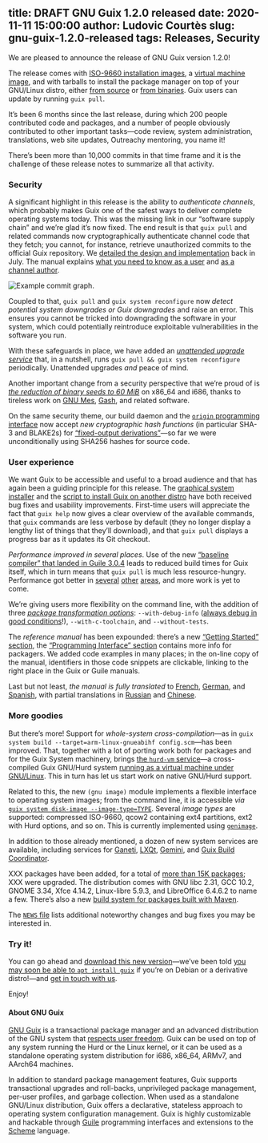 title: DRAFT GNU Guix 1.2.0 released
date: 2020-11-11 15:00:00
author: Ludovic Courtès
slug: gnu-guix-1.2.0-released
tags: Releases, Security
---
We are pleased to announce the release of GNU Guix version 1.2.0!

The release comes with [ISO-9660 installation
images](https://guix.gnu.org/manual/en/html_node/System-Installation.html),
a [virtual machine
image](https://guix.gnu.org/manual/en/html_node/Running-Guix-in-a-VM.html),
and with tarballs to install the package manager on top of your
GNU/Linux distro, either [from
source](https://guix.gnu.org/manual/en/html_node/Requirements.html) or
[from
binaries](https://guix.gnu.org/manual/en/html_node/Binary-Installation.html).
Guix users can update by running `guix pull`.

It’s been 6 months since the last release, during which 200 people
contributed code and packages, and a number of people obviously
contributed to other important tasks—code review, system administration,
translations, web site updates, Outreachy mentoring, you name it!

There’s been more than 10,000 commits in that time frame and it is the
challenge of these release notes to summarize all that activity.

### Security

A significant highlight in this release is the ability to *authenticate
channels*, which probably makes Guix one of the safest ways to deliver
complete operating systems today.  This was the missing link in our
“software supply chain” and we’re glad it’s now fixed.  The end result
is that `guix pull` and related commands now cryptographically
authenticate channel code that they fetch; you cannot, for instance,
retrieve unauthorized commits to the official Guix repository.  We
[detailed the design and
implementation](https://guix.gnu.org/en/blog/2020/securing-updates/)
back in July.  The manual explains [what you need to know as a
user](https://guix.gnu.org/manual/devel/en/html_node/Channel-Authentication.html)
and [as a channel
author](https://guix.gnu.org/manual/devel/en/html_node/Specifying-Channel-Authorizations.html).

![Example commit graph.](https://guix.gnu.org/static/blog/img/commit-graph.svg)

Coupled to that, `guix pull` and `guix system reconfigure` now *detect
potential system downgrades or Guix downgrades* and raise an error.
This ensures you cannot be tricked into downgrading the software in your
system, which could potentially reintroduce exploitable vulnerabilities
in the software you run.

With these safeguards in place, we have added an [*unattended upgrade
service*](https://guix.gnu.org/manual/devel/en/html_node/Unattended-Upgrades.html)
that, in a nutshell, runs `guix pull && guix system reconfigure`
periodically.  Unattended upgrades _and_ peace of mind.

Another important change from a security perspective that we’re proud of
is [*the reduction of binary seeds to
60 MiB*](https://guix.gnu.org/en/blog/2020/guix-further-reduces-bootstrap-seed-to-25/)
on x86_64 and i686, thanks to tireless work on
[GNU Mes](https://www.gnu.org/software/mes),
[Gash](https://savannah.nongnu.org/projects/gash), and related software.

On the same security theme, our build daemon and the [`origin`
programming
interface](https://guix.gnu.org/manual/devel/en/html_node/origin-Reference.html)
now accept *new cryptographic hash functions* (in particular SHA-3 and
BLAKE2s) for [“fixed-output
derivations”](https://guix.gnu.org/manual/en/html_node/Derivations.html)—so
far we were unconditionally using SHA256 hashes for source code.

### User experience

We want Guix to be accessible and useful to a broad audience and that
has again been a guiding principle for this release.  The [graphical
system
installer](https://guix.gnu.org/en/videos/system-graphical-installer/)
and the [script to install Guix on another
distro](https://guix.gnu.org/manual/en/html_node/Binary-Installation.html)
have both received bug fixes and usability improvements.  First-time
users will appreciate the fact that `guix help` now gives a clear
overview of the available commands, that `guix` commands are less
verbose by default (they no longer display a lengthy list of things that
they’ll download), and that `guix pull` displays a progress bar as it
updates its Git checkout.

*Performance improved in several places*.  Use of the new [“baseline
compiler” that landed in
Guile 3.0.4](https://wingolog.org/archives/2020/06/03/a-baseline-compiler-for-guile)
leads to reduced build times for Guix itself, which in turn means that
`guix pull` is much less resource-hungry.  Performance got better in
[several](https://issues.guix.gnu.org/44053#9)
[other](https://issues.guix.gnu.org/41702#2)
[areas](https://issues.guix.gnu.org/43340), and more work is yet to
come.

We’re giving users more flexibility on the command line, with the
addition of three [*package transformation
options*](https://guix.gnu.org/manual/en/html_node/Package-Transformation-Options.html):
`--with-debug-info` ([always debug in good
conditions](https://guix.gnu.org/manual/devel/en/html_node/Rebuilding-Debug-Info.html)!),
`--with-c-toolchain`, and `--without-tests`.

The *reference manual* has been expounded: there’s a new [“Getting
Started”
section](https://guix.gnu.org/manual/devel/en/html_node/Getting-Started.html),
the [“Programming Interface”
section](https://guix.gnu.org/manual/devel/en/html_node/Programming-Interface.html)
contains more info for packagers.  We added code examples in many
places; in the on-line copy of the manual, identifiers in those code
snippets are clickable, linking to the right place in the Guix or Guile
manuals.

Last but not least, *the manual is fully translated* to
[French](https://guix.gnu.org/manual/fr/html_node/),
[German](https://guix.gnu.org/manual/de/html_node/), and
[Spanish](https://guix.gnu.org/manual/es/html_node/), with partial
translations in [Russian](https://guix.gnu.org/manual/ru/html_node/) and
[Chinese](https://guix.gnu.org/manual/zh-cn/html_node/).

### More goodies

But there’s more!  Support for *whole-system cross-compilation*—as in
`guix system build --target=arm-linux-gnueabihf config.scm`—has been
improved.  That, together with a lot of porting work both for packages
and for the Guix System machinery, brings [the `hurd-vm`
service](https://guix.gnu.org/manual/devel/en/html_node/Virtualization-Services.html#index-hurd_002dvm_002dservice_002dtype)—a
cross-compiled Guix GNU/Hurd system [running as a virtual machine under
GNU/Linux](https://guix.gnu.org/en/blog/2020/childhurds-and-substitutes/).
This in turn has let us start work on native GNU/Hurd support.

Related to this, the new `(gnu image)` module implements a flexible
interface to operating system images; from the command line, it is
accessible _via_ [`guix system disk-image
--image-type=TYPE`](https://guix.gnu.org/manual/devel/en/html_node/Invoking-guix-system.html).
Several _image types_ are supported: compressed ISO-9660, qcow2
containing ext4 partitions, ext2 with Hurd options, and so on.  This is
currently implemented using
[`genimage`](https://github.com/pengutronix/genimage).

In addition to those already mentioned, a dozen of new system services
are available, including services for
[Ganeti](https://guix.gnu.org/blog/2020/running-a-ganeti-cluster-on-guix/),
[LXQt](https://guix.gnu.org/manual/devel/en/html_node/Desktop-Services.html#index-lxqt_002ddesktop_002dservice_002dtype),
[Gemini](https://guix.gnu.org/manual/devel/en/html_node/Web-Services.html#index-gmnisrv),
and [Guix Build
Coordinator](https://guix.gnu.org/manual/devel/en/html_node/Guix-Services.html).

XXX packages have been added, for a total of [more than 15K
packages](https://guix.gnu.org/en/packages); XXX were upgraded.  The
distribution comes with GNU libc 2.31, GCC 10.2, GNOME 3.34,
Xfce 4.14.2, Linux-libre 5.9.3, and LibreOffice 6.4.6.2 to name a few.
There’s also a new [build system for packages built with
Maven](https://guix.gnu.org/manual/devel/en/html_node/Build-Systems.html#index-maven_002dbuild_002dsystem).

The [`NEWS` file](XXX) lists additional noteworthy changes and bug fixes
you may be interested in.

### Try it!

You can go ahead and [download this new
version](https://guix.gnu.org/en/download/)—we’ve been told [you may
soon be able to `apt install guix`](https://packages.debian.org/guix) if
you’re on Debian or a derivative distro!—and [get in touch with
us](https://guix.gnu.org/en/contact/).

Enjoy!

#### About GNU Guix

[GNU Guix](https://guix.gnu.org) is a transactional package manager and
an advanced distribution of the GNU system that [respects user
freedom](https://www.gnu.org/distros/free-system-distribution-guidelines.html).
Guix can be used on top of any system running the Hurd or the Linux
kernel, or it can be used as a standalone operating system distribution
for i686, x86_64, ARMv7, and AArch64 machines.

In addition to standard package management features, Guix supports
transactional upgrades and roll-backs, unprivileged package management,
per-user profiles, and garbage collection.  When used as a standalone
GNU/Linux distribution, Guix offers a declarative, stateless approach to
operating system configuration management.  Guix is highly customizable
and hackable through [Guile](https://www.gnu.org/software/guile)
programming interfaces and extensions to the
[Scheme](http://schemers.org) language.
